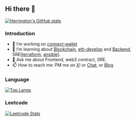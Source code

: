 ## Hi there 👋

[![Herrington's GitHub stats](https://github-readme-stats.vercel.app/api?username=plh97)](https://github.com/plh97)

### Introduction
- 🔭 I’m working on [connect-wallet](https://github.com/plh97/connect-wallet)
- 🌱 I’m learning about [Blockchain](https://roadmap.sh/blockchain), [eth-develop](https://www.udemy.com/course/ethereum-and-solidity-the-complete-developers-guide/) and [Backend](https://roadmap.sh/backend), SRE[[terraform](https://terraform.io/), [ansible](https://www.ansible.com/)].
- 💬 Ask me about Frontend, web3 contract, SRE.
- 📫 How to reach me: PM me on [X](https://twitter.com/plh_097)! or [Chat](https://c.plhh.org/), or [Blog](https://plhh.org/)


### Language

[![Top Langs](https://github-readme-stats.vercel.app/api/top-langs/?username=plh97&layout=compact)](https://github.com/plh97)


### Leetcode

[![Leetcode Stats](https://leetcard.jacoblin.cool/plh2)](https://leetcode.com/plh2)
